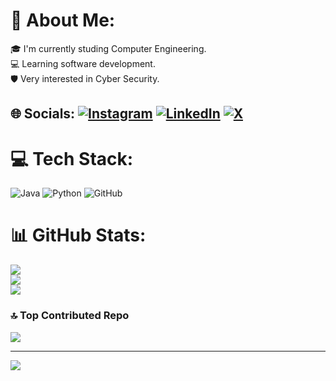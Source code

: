 # 💫 About Me:
🎓 I'm currently studing Computer Engineering.<br>💻 Learning software development.<br>🛡️ Very interested in Cyber Security.<br>


## 🌐 Socials: [![Instagram](https://img.shields.io/badge/Instagram-%23E4405F.svg?logo=Instagram&logoColor=white)](https://instagram.com/bahadirsahin23) [![LinkedIn](https://img.shields.io/badge/LinkedIn-%230077B5.svg?logo=linkedin&logoColor=white)](https://linkedin.com/in/bahadir06sahin) [![X](https://img.shields.io/badge/X-black.svg?logo=X&logoColor=white)](https://x.com/Wicknaer) 

# 💻 Tech Stack:
![Java](https://img.shields.io/badge/java-%23ED8B00.svg?style=for-the-badge&logo=openjdk&logoColor=white) ![Python](https://img.shields.io/badge/python-3670A0?style=for-the-badge&logo=python&logoColor=ffdd54) ![GitHub](https://img.shields.io/badge/github-%23121011.svg?style=for-the-badge&logo=github&logoColor=white)
# 📊 GitHub Stats:
![](https://github-readme-stats.vercel.app/api?username=Wicknaer&theme=blue-green&hide_border=false&include_all_commits=false&count_private=false)<br/>
![](https://github-readme-streak-stats.herokuapp.com/?user=Wicknaer&theme=blue-green&hide_border=false)<br/>
![](https://github-readme-stats.vercel.app/api/top-langs/?username=Wicknaer&theme=blue-green&hide_border=false&include_all_commits=false&count_private=false&layout=compact)

### 🔝 Top Contributed Repo
![](https://github-contributor-stats.vercel.app/api?username=Wicknaer&limit=5&theme=blueberry&combine_all_yearly_contributions=true)

---
[![](https://visitcount.itsvg.in/api?id=Wicknaer&icon=3&color=4)](https://visitcount.itsvg.in)

<!-- Proudly created with GPRM ( https://gprm.itsvg.in ) -->
